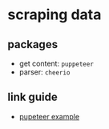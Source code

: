 # scraping data


## packages

- get content: `puppeteer`
- parser: `cheerio`

## link guide
- [pupeteer example](https://github.com/checkly/puppeteer-examples#alerts)
